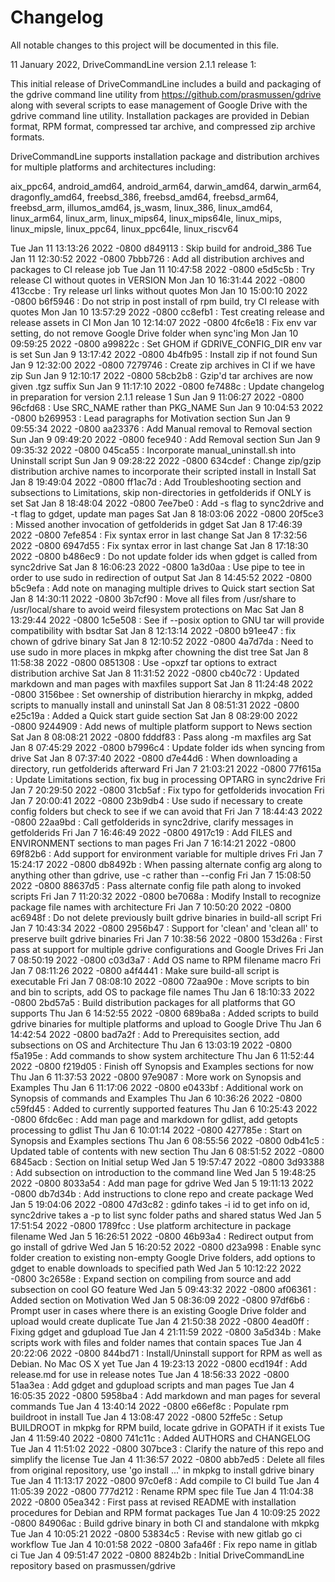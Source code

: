 # Changelog

All notable changes to this project will be documented in this file.

11 January 2022, DriveCommandLine version 2.1.1 release 1:

This initial release of DriveCommandLine includes a build and packaging
of the gdrive command line utility from https://github.com/prasmussen/gdrive
along with several scripts to ease management of Google Drive with the
gdrive command line utility. Installation packages are provided in Debian
format, RPM format, compressed tar archive, and compressed zip archive formats.

DriveCommandLine supports installation package and distribution archives
for multiple platforms and architectures including:

aix_ppc64, android_amd64, android_arm64, darwin_amd64,
darwin_arm64, dragonfly_amd64, freebsd_386, freebsd_amd64, freebsd_arm64,
freebsd_arm, illumos_amd64, js_wasm, linux_386, linux_amd64, linux_arm64,
linux_arm, linux_mips64, linux_mips64le, linux_mips, linux_mipsle,
linux_ppc64, linux_ppc64le, linux_riscv64

Tue Jan 11 13:13:26 2022 -0800 d849113 :
   Skip build for android_386
Tue Jan 11 12:30:52 2022 -0800 7bbb726 :
   Add all distribution archives and packages to CI release job
Tue Jan 11 10:47:58 2022 -0800 e5d5c5b :
   Try release CI without quotes in VERSION
Mon Jan 10 16:31:44 2022 -0800 413ccbe :
   Try release url links without quotes
Mon Jan 10 15:00:10 2022 -0800 b6f5946 :
   Do not strip in post install of rpm build, try CI release with quotes
Mon Jan 10 13:57:29 2022 -0800 cc8efb1 :
   Test creating release and release assets in CI
Mon Jan 10 12:14:07 2022 -0800 4fc6e18 :
   Fix env var setting, do not remove Google Drive folder when sync'ing
Mon Jan 10 09:59:25 2022 -0800 a99822c :
   Set GHOM if GDRIVE_CONFIG_DIR env var is set
Sun Jan 9 13:17:42 2022 -0800 4b4fb95 :
   Install zip if not found
Sun Jan 9 12:32:00 2022 -0800 7279746 :
   Create zip archives in CI if we have zip
Sun Jan 9 12:10:17 2022 -0800 58cb2b8 :
   Gzip'd tar archives are now given .tgz suffix
Sun Jan 9 11:17:10 2022 -0800 fe7488c :
   Update changelog in preparation for version 2.1.1 release 1
Sun Jan 9 11:06:27 2022 -0800 96cfd68 :
   Use SRC_NAME rather than PKG_NAME
Sun Jan 9 10:04:53 2022 -0800 b269953 :
   Lead paragraphs for Motivation section
Sun Jan 9 09:55:34 2022 -0800 aa23376 :
   Add Manual removal to Removal section
Sun Jan 9 09:49:20 2022 -0800 fece940 :
   Add Removal section
Sun Jan 9 09:35:32 2022 -0800 045ca55 :
   Incorporate manual_uninstall.sh into Uninstall script
Sun Jan 9 09:28:22 2022 -0800 634cdef :
   Change zip/gzip distribution archive names to incorporate their scripted install in Install
Sat Jan 8 19:49:04 2022 -0800 ff1ac7d :
   Add Troubleshooting section and subsections to Limitations, skip non-directories in getfolderids if ONLY is set
Sat Jan 8 18:48:04 2022 -0800 7ee7be0 :
   Add -s flag to sync2drive and -t flag to gdget, update man pages
Sat Jan 8 18:03:06 2022 -0800 20f5ce3 :
   Missed another invocation of getfolderids in gdget
Sat Jan 8 17:46:39 2022 -0800 7efe854 :
   Fix syntax error in last change
Sat Jan 8 17:32:56 2022 -0800 6947d55 :
   Fix syntax error in last change
Sat Jan 8 17:18:30 2022 -0800 b486ec9 :
   Do not update folder ids when gdget is called from sync2drive
Sat Jan 8 16:06:23 2022 -0800 1a3d0aa :
   Use pipe to tee in order to use sudo in redirection of output
Sat Jan 8 14:45:52 2022 -0800 b5c9efa :
   Add note on managing multiple drives to Quick start section
Sat Jan 8 14:30:11 2022 -0800 3b7cf90 :
   Move all files from /usr/share to /usr/local/share to avoid weird filesystem protections on Mac
Sat Jan 8 13:29:44 2022 -0800 1c5e508 :
   See if --posix option to GNU tar will provide compatibility with bsdtar
Sat Jan 8 12:13:14 2022 -0800 b91ee47 :
   fix chown of gdrive binary
Sat Jan 8 12:10:52 2022 -0800 4a7d7da :
   Need to use sudo in more places in mkpkg after chowning the dist tree
Sat Jan 8 11:58:38 2022 -0800 0851308 :
   Use -opxzf tar options to extract distribution archive
Sat Jan 8 11:31:52 2022 -0800 cb40c72 :
   Updated markdown and man pages with maxfiles support
Sat Jan 8 11:24:48 2022 -0800 3156bee :
   Set ownership of distribution hierarchy in mkpkg, added scripts to manually install and uninstall
Sat Jan 8 08:51:31 2022 -0800 e25c19a :
   Added a Quick start guide section
Sat Jan 8 08:29:00 2022 -0800 9244909 :
   Add news of multiple platform support to News section
Sat Jan 8 08:08:21 2022 -0800 fdddf83 :
   Pass along -m maxfiles arg
Sat Jan 8 07:45:29 2022 -0800 b7996c4 :
   Update folder ids when syncing from drive
Sat Jan 8 07:37:40 2022 -0800 d7e44d6 :
   When downloading a directory, run getfolderids afterward
Fri Jan 7 21:03:21 2022 -0800 77f615a :
   Update Limitations section, fix bug in processing OPTARG in sync2drive
Fri Jan 7 20:29:50 2022 -0800 31cb5af :
   Fix typo for getfolderids invocation
Fri Jan 7 20:00:41 2022 -0800 23b9db4 :
   Use sudo if necessary to create config folders but check to see if we can avoid that
Fri Jan 7 18:44:43 2022 -0800 22aa9bd :
   Call getfolderids in sync2drive, clarify messages in getfolderids
Fri Jan 7 16:46:49 2022 -0800 4917c19 :
   Add FILES and ENVIRONMENT sections to man pages
Fri Jan 7 16:14:21 2022 -0800 69f82b6 :
   Add support for environment variable for multiple drives
Fri Jan 7 15:24:17 2022 -0800 db8492b :
   When passing alternate config arg along to anything other than gdrive, use -c rather than --config
Fri Jan 7 15:08:50 2022 -0800 88637d5 :
   Pass alternate config file path along to invoked scripts
Fri Jan 7 11:20:32 2022 -0800 be7068a :
   Modify Install to recognize package file names with architecture
Fri Jan 7 10:50:20 2022 -0800 ac6948f :
   Do not delete previously built gdrive binaries in build-all script
Fri Jan 7 10:43:34 2022 -0800 2956b47 :
   Support for 'clean' and 'clean all' to preserve built gdrive binaries
Fri Jan 7 10:38:56 2022 -0800 153d26a :
   First pass at support for multiple gdrive configurations and Google Drives
Fri Jan 7 08:50:19 2022 -0800 c03d3a7 :
   Add OS name to RPM filename macro
Fri Jan 7 08:11:26 2022 -0800 a4f4441 :
   Make sure build-all script is executable
Fri Jan 7 08:08:10 2022 -0800 72aa90e :
   Move scripts to bin and bin to scripts, add OS to package file names
Thu Jan 6 18:10:33 2022 -0800 2bd57a5 :
   Build distribution packages for all platforms that GO supports
Thu Jan 6 14:52:55 2022 -0800 689ba8a :
   Added scripts to build gdrive binaries for multiple platforms and upload to Google Drive
Thu Jan 6 14:42:54 2022 -0800 bad7a2f :
   Add to Prerequisites section, add subsections on OS and Architecture
Thu Jan 6 13:03:19 2022 -0800 f5a195e :
   Add commands to show system architecture
Thu Jan 6 11:52:44 2022 -0800 f219d05 :
   Finish off Synopsis and Examples sections for now
Thu Jan 6 11:37:53 2022 -0800 97e9087 :
   More work on Synopsis and Examples
Thu Jan 6 11:17:06 2022 -0800 e0433bf :
   Additional work on Synopsis of commands and Examples
Thu Jan 6 10:36:26 2022 -0800 c59fd45 :
   Added to currently supported features
Thu Jan 6 10:25:43 2022 -0800 6fdc6ec :
   Add man page and markdown for gdlist, add getopts processing to gdlist
Thu Jan 6 10:01:14 2022 -0800 427785e :
   Start on Synopsis and Examples sections
Thu Jan 6 08:55:56 2022 -0800 0db41c5 :
   Updated table of contents with new section
Thu Jan 6 08:51:52 2022 -0800 6845acb :
   Section on Initial setup
Wed Jan 5 19:57:47 2022 -0800 3d93388 :
   Add subsection on introduction to the command line
Wed Jan 5 19:48:25 2022 -0800 8033a54 :
   Add man page for gdrive
Wed Jan 5 19:11:13 2022 -0800 db7d34b :
   Add instructions to clone repo and create package
Wed Jan 5 19:04:06 2022 -0800 47d3c82 :
   gdinfo takes -i id to get info on id, sync2drive takes a -p to list sync folder paths and shared status
Wed Jan 5 17:51:54 2022 -0800 1789fcc :
   Use platform architecture in package filename
Wed Jan 5 16:26:51 2022 -0800 46b93a4 :
   Redirect output from go install of gdrive
Wed Jan 5 16:20:52 2022 -0800 d23a998 :
   Enable sync folder creation to existing non-empty Google Drive folders, add options to gdget to enable downloads to specified path
Wed Jan 5 10:12:22 2022 -0800 3c2658e :
   Expand section on compiling from source and add subsection on cool GO feature
Wed Jan 5 09:43:32 2022 -0800 af06361 :
   Added section on Motivation
Wed Jan 5 08:36:09 2022 -0800 97df6b6 :
   Prompt user in cases where there is an existing Google Drive folder and upload would create duplicate
Tue Jan 4 21:50:38 2022 -0800 4ead0ff :
   Fixing gdget and gdupload
Tue Jan 4 21:11:59 2022 -0800 3a5d34b :
   Make scripts work with files and folder names that contain spaces
Tue Jan 4 20:22:06 2022 -0800 844bd71 :
   Install/Uninstall support for RPM as well as Debian. No Mac OS X yet
Tue Jan 4 19:23:13 2022 -0800 ecd194f :
   Add release.md for use in release notes
Tue Jan 4 18:56:33 2022 -0800 51aa3ea :
   Add gdget and gdupload scripts and man pages
Tue Jan 4 16:05:35 2022 -0800 5958ba4 :
   Add markdown and man pages for several commands
Tue Jan 4 13:40:14 2022 -0800 e66ef8c :
   Populate rpm buildroot in install
Tue Jan 4 13:08:47 2022 -0800 52ffe5c :
   Setup BUILDROOT in mkpkg for RPM build, locate gdrive in GOPATH if it exists
Tue Jan 4 11:59:40 2022 -0800 741c11c :
   Added AUTHORS and CHANGELOG
Tue Jan 4 11:51:02 2022 -0800 307bce3 :
   Clarify the nature of this repo and simplify the license
Tue Jan 4 11:36:57 2022 -0800 abb7ed5 :
   Delete all files from original repository, use 'go install ...' in mkpkg to install gdrive binary
Tue Jan 4 11:13:17 2022 -0800 97c0ef8 :
   Add compile to CI build
Tue Jan 4 11:05:39 2022 -0800 777d212 :
   Rename RPM spec file
Tue Jan 4 11:04:38 2022 -0800 05ea342 :
   First pass at revised README with installation procedures for Debian and RPM format packages
Tue Jan 4 10:09:25 2022 -0800 84906ac :
   Build gdrive binary in both CI and standalone with mkpkg
Tue Jan 4 10:05:21 2022 -0800 53834c5 :
   Revise with new gitlab go ci workflow
Tue Jan 4 10:01:58 2022 -0800 3afa46f :
   Fix repo name in gitlab ci
Tue Jan 4 09:51:47 2022 -0800 8824b2b :
   Initial DriveCommandLine repository based on prasmussen/gdrive
